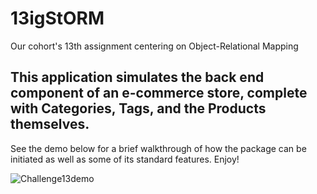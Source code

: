 # 13igStORM
Our cohort's 13th assignment centering on Object-Relational Mapping
## This application simulates the back end component of an e-commerce store, complete with Categories, Tags, and the Products themselves. 
See the demo below for a brief walkthrough of how the package can be initiated as well as some of its standard features. Enjoy!

![Challenge13demo](https://user-images.githubusercontent.com/108553499/206071231-83fa6f2a-1d55-43e0-8eaa-bcef771c0424.gif)
